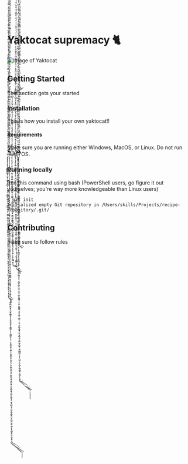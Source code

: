 # Yaktocat supremacy 🐈
![Image of Yaktocat](https://octodex.github.com/images/yaktocat.png)
## Getting Started
This section gets your started
### Installation
This is how you install your own yaktocat!!
#### Requirements
Make sure you are running either Windows, MacOS, or Linux. Do not run j̶̡̢̨̡̢̡̢̨̛̛̛̛̛̛̛̛̛̛͙͇͇̳̳͖̟̦͈̟̹̱̳̟̥̮̻͉̣͕̣̬̯̘͎̻͇̝̦̲͕͈̝̠̝̳̳͔͍͔̙͓͚̻̣̭̺̤̫̘̗̥̪̲̫̣͓̱̪͚͇̜͇̝͉̭̟̟̘͙͖̭͈̦̮̩͎͎͈̫̟̬͓͍͕̫̰̗̼͔͈̣̙͈̣̙͉̖̪͖̜̹͉̮̘̙̞̬͉͕̼̬̙̦̜͙̹͓̟̇́͗̀̓̇̂̈́̔̔̃̀̎̇́͌̈́̍̌͒̎̌̀̌͛͌̄́̐̋͌̀͋̔̊̑̃͌̇̾͊̽̀̇̅́̄̍̓̆̏͋̅͌̿͑̍́̓́̎̿̂̈͛̄̏̈́̓̿̂̌̽́͗̔̽̾͋̾̄̌̿̓́͗̾͊̆̅̉͋̂͂̾̍͂̽͋͂̋̏̾͒̆̐̐̿͋́̈̋͑͌̃͂͆̇̿̓͆̃̏̈́͛̎͐͆͊̓̾͗̔͐̃͐̄̈́̄͌̀͗̂̀̅͌̑͐̔͗͛̈́͌̀͋̈̈́͛͗̏͆͌̆̿̈́̎̿͗̂͒̐̍͑̅́͋̅̆̒̑͌͗̍̀̾͌̀̿͛͂̎́̐͊͐̅̎̽̈́̒́̊̀͋̎͆̾̃̔͆̇̈̔̇̍̑͂̎̉̄̐̒̑͗͛̍͑̿̄̐͂͐̈́̿͗̃̒̆̊̊̃̒͘̚̕̚̚̚͘͘̚̕̕̚̕̕̕͘̚̕͜͜͠͠͝͝͝͝͝͝͠͝͝͝͠͝͠͝͠͝͝ͅͅͅį̷̧̢̨̢̨̢̨̢̢̡̢̧̡̢̢̨̢̨̨̨̧̧̡̡̡̡̡̧̧̢̢̢̢̛̛̛̝̫̩̖̞͉̰̘͉͉̳̹̜̦͕̞̱̥̖̣̥͓͎̖̳̜̟̲̲̜̬̱̗̯̻̭͈͈̝̬̞̙̱̜̩͔͔͕̝̮̰̙̹̟̬͈̩͉̙̖̟̘͖̦̙̘̤͙̮͔̲̜͖̻̻̣͈̭̜̺̫̞̥̦̥͔͖̗͙̼̭̤̙̬̤̖͎͚̜̳̮̰̼͓͙̲͕͍̱͇̝̱͕̥̯̞̫̱͔̬̦̭̳̱͎̖͎̠͇̲͎̥̥̣̜̞͓̭̼̯̙͕̺̟͎̦̬͍̲͓̥̯̹̱͎̗̱̗̯̼̺̯͙͈̗̗͖̼̯͕͍̹̟̺̩͍͎̮̬͚̞̬̜͖̙͍̪̯̝̦̫̟̟̪̲͉̟̼͖͕͍̖͇̙̤̲͎̮̺̤̞̫͍͚̣̟̟̜̳̭̙̰̹̰͓̮̩͔̺̆̿̐̅̎̈́̾̀̂̎̅͆̿͛̉͐̃̃̿͌͗̈́̀̾͌͆̓̿̐̎͆̈́́̈́̿̿̽̂̈́̓̆̊̌͆͗͌̏̏̇̊̏̓̊̎̀̒̋̓̑̎̐̿̅̐̅̈́̾̌͆̾̔͂̌̒̓̊̏̒̂̈̌̏̔͐̍͆̾̀̾̑̆̋͐͌̿͆̓̍͂̇̾͛́̒̄̅̐̾̈́͌͐́̈́̄̇̑̈̓͛̾̃͗̿͊̾̿̿͊͊̇͗̒͋̽̒̔̎̆͋̔̿̓̉̔͐̈̇̈́̆̒͗̃̐̅͌̑̽̌̌͒̊̅͒̑́̕̕̕̚̚͘̕̕̚͘̕͘͜͜͜͜͜͜͜͜͠͝͝͝͠͠͝͠͠͝͝͝͝ͅͅͅͅͅw̵̧̨̨̨̢̡̢̨̧̢̛̛̛̱͍̫̟̣̼̖̦̭̼͓̪͔̳͍̫̝͖̱̥̼̠̻͍̜̠̤̪͍͉̹͉͚̗̗͚̣͚̱͎̹̹̟͙̻̯̰̬̫͇͈̪̝̺̜͚͍͖̖͖͚̗̳͍̹̯̼̖̘̘̝̭͈̤͎͍̥̗̮̜͕͙͙̫̫̻̫͙͉̉̂͋͗̄̂͊̾̉̽̆̔̃̎̎̑̏̌́̆̾͑͌̌̍̽̀̈̒́̒̑̌͆͌̈́́͂̀̊̍̔̏͆̓͘̚̕͘͜͜͠͠͝͝͠͝ḑ̸̨̡̧̧̨̛̛̛̛̛̛̘̖̻͖̯͓̲̠̟̘̗̭̠̫̜̺̗̦͓̗͔̫͚̬͎̻̠̣͈̙͓̟͉͙̩͚̭̣͉͎͈̠̭̱̘̟̭̪̝̱͚̠͎̹̣̱͕͎̦̥͙̰͔͖̝̻̹̠̳̠̩͇̹̻̫̖̖̱̼͍̜̝̘̜͙̮̥̞̥͇̳̖͉͖̤̠̐̒̈̓̃̍̐͗͐̄̿̓̅̈́̆̋̓̓͗͐͊̎͛̇̐͛̄̆́̍̃̀́̇̎̈̅͐̒̊́̃͆̇̾̆͛̿̾́̂͛̅̽̆́̅̆̔͗̌̈̋̋̎̒͑̈̄̀̎̈̿̄̈͆̾̄͛͌̈̊̀̓͂̽͗́̉̊̎͗͗͗́̓̔̑̂̓̍̉̈́͛̾̈̿̂͛́̑͋͂̀̍̑͑̾̈̽͛̒̾̉̽̅͑̈̈́̐͂́̀̊̓͌̾̂̈́̉̐̿̏̎̆̀̒̿̓͌́̀̊͐̅̄̽̈́̔̎̔̎̓̃́͂́͆̂͒̑̉̒̕̕̕̕̕̕̕̕͘̕̕̚̚͜͜͜͝͝͝͝͠͝͝͝͠͝͠͝͝ͅͅĭ̷̢̢̡̢̧̧̡̢̧̨̢̢̨̢̢̡̢̡̛̛̛̛̛͙͍͖̫̭̼̠̻̗̭͈̣͚͍̣̩͔̗̭̪͍̼̤̤͈̟͉͖̥͚̹̭͓͙̺̣͚̙̩̙͇̯̫̫̟̲͈̫͚̝̰͓͕͉̰̬͈̞̲̯͇̫̥̠̼̦̤̝̥͚̻̺̱̖͈̱̮̜̻̘̞̯͍̩͖̜̖̰͖̮͕̻̫̘̟̘͔̪̮̗̪̞̜̼͎͓̲͔͎͚̣̥̼̳̘͕̟̯̦̮͖͇̬͔͉͈͕͖̠̩̻̹̠̠̥̜̱̮̰͙͚̟̦͍̦͙͇̩̱̠͉͇̫͎̼̲̟͉̫͍̪̳͖͓͔͔̣̤̺̤̟̫̦̺̩̩͚̮̳̘̜̱̺̞̣͔̰̯̀̓̀͂͊̈́̇̔͆̿̈́̂̍̈́͋͋́̅͂͌̅̈́̈́̑̆̅̏͆͊̒̇̒̽̾̐͊̿̈́̇̆̈́̏̓͐͂̈́̾̒̔̑̓̏́͊̀̆̈́͐̏́̈͂̉̀́̊͗͐̄͌̐̈́͆͂̋͐̄̾̿̾̒̆̾̾͒͌̀̑̂͌͑̂́̔̎͑́͆̓̍͌̇͐́͆̈́̓͌͆̇̀̏͆̓̋̒̽̋̅̀̍̀̈́̽́́̈́̓̾͊̎̓̇̀̉̓̇̀̋̈̈́̉͊͆̿͛̿̑́͗̒̃̓̈́̍̅̃̔̓̎̌̇̃̇̂̈́̎̉̍̈́́̐̈̾̓̅̑͗̽͑̀̅̎̌͒͋͋͆͋̀̑͌̀̓̓̈́͂̒̈́̀̎̋̓̆͆̈́͛̇̏̎̃͋̃́̀͛͒̆̂̍͒̊͐̓̑̀̒̇̑̐̐͒̐̉͗͘̕̕͘͘̕͘͘͘̚͘͘̕̚͘̚̚̚͜͜͜͜͜͜͜͜͝͠͝͝͝͝͠͝͝͠͠͝͝͝͠͝͝͠͠͠͠͝͝ͅͅͅͅͅͅͅͅj̸̧̢̢̡̡̨̡̨̛͎͓̞͎̪̪͕͍͚̫̠͚̤̳͕̪͇̠̝̯̰̙̬̬̜͔͚̲̲̰̯̝͙̟͉̘͉̦͍͎̰̻̹̜̘͉͈̝̭̖̦͙͍̬̯̼̞͍̣̪͇̯̹͖͇̥̗͚̭̪͉̀̑͆͑̈̇͊́̎̓̾̔̀͋̈́̉͑̿͐̓̈́̀̽̂́͊̀̍͗̊̃̍̋͗̓̊͂̿͛̿͛̇̍̾̉̑͆̂̎̀̓̊̏̐̾̾̑̂͐̍̏̏̈̿̈́̇̄̈́̾͌͊͐̅̈́͂̈́̃̍͐͆͐͋͒͊̾̐̾̅͗͆̌̂̇̽͒͂͂̒̑́͂͛̓̄̊́̓̀̈́͑̇̉̌̍͆̄͗̈́̉́͊͗͌̏̄͋͒̃͐̈́̌̀̒̏̀̂̅̀̅̍̽̃͛̒̎̐́̎̀̊͐̈́̐͒͆͂͌̈́̅̅̓̏͐̿͒̏̐̋͑̅͗́̌̂̔̀͑̍͆͒͗͋̄̾̈́͗̓̈́̆͆̎̾̏̊̆̈̈̾̕̚͘̕̚̚͘̕̚͘̕̕͘͘̕͘̕͘̚̕̚̕͘͜͜͝͝͝͝͝͝͠͝͝͝͠͠͝͠͝͝͠͠͠͠͝͝͠ͅ OS.
### Running locally
Run this command using bash (PowerShell users, go figure it out yourselves; you're way more knowledgeable than Linux users)
```
$ git init
Initialized empty Git repository in /Users/skills/Projects/recipe-repository/.git/
```
## Contributing
make sure to follow rules
